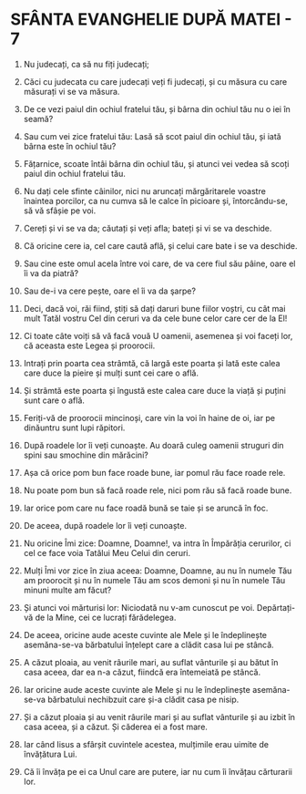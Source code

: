 # SFÂNTA EVANGHELIE DUPĂ MATEI - 7

<!-- CAP. 7 Sfârșitul predicii de pe munte. Judecata semenilor. Puterea rugăciunii. Calea mântuirii și a pierzării. Ferirea de proorocii mincinoși. -->

1. Nu judecați, ca să nu fiți judecați;

2. Căci cu judecata cu care judecați veți fi judecați, și cu măsura cu care măsurați vi se va măsura.

3. De ce vezi paiul din ochiul fratelui tău, și bârna din ochiul tău nu o iei în seamă?

4. Sau cum vei zice fratelui tău: Lasă să scot paiul din ochiul tău, și iată bârna este în ochiul tău?

5. Fățarnice, scoate întâi bârna din ochiul tău, și atunci vei vedea să scoți paiul din ochiul fratelui tău.

6. Nu dați cele sfinte câinilor, nici nu aruncați mărgăritarele voastre înaintea porcilor, ca nu cumva să le calce în picioare și, întorcându-se, să vă sfâșie pe voi.

7. Cereți și vi se va da; căutați și veți afla; bateți și vi se va deschide.

8. Că oricine cere ia, cel care caută află, și celui care bate i se va deschide.

9. Sau cine este omul acela între voi care, de va cere fiul său pâine, oare el îi va da piatră?

10. Sau de-i va cere pește, oare el îi va da şarpe?

11. Deci, dacă voi, răi fiind, știți să dați daruri bune fiilor voștri, cu cât mai mult Tatăl vostru Cel din ceruri va da cele bune celor care cer de la El!

12. Ci toate câte voiți să vă facă vouă U oamenii, asemenea și voi faceți lor, că aceasta este Legea și proorocii.

13. Intrați prin poarta cea strâmtă, că largă este poarta și lată este calea care duce la pieire și mulți sunt cei care o află.

14. Și strâmtă este poarta și îngustă este calea care duce la viață și puțini sunt care o află.

15. Feriți-vă de proorocii mincinoși, care vin la voi în haine de oi, iar pe dinăuntru sunt lupi răpitori.

16. După roadele lor îi veți cunoaște. Au doară culeg oamenii struguri din spini sau smochine din mărăcini?

17. Așa că orice pom bun face roade bune, iar pomul rău face roade rele.

18. Nu poate pom bun să facă roade rele, nici pom rău să facă roade bune.

19. Iar orice pom care nu face roadă bună se taie și se aruncă în foc.

20. De aceea, după roadele lor îi veți cunoaște.

21. Nu oricine Îmi zice: Doamne, Doamne!, va intra în Împărăția cerurilor, ci cel ce face voia Tatălui Meu Celui din ceruri.

22. Mulți Îmi vor zice în ziua aceea: Doamne, Doamne, au nu în numele Tău am proorocit și nu în numele Tău am scos demoni și nu în numele Tău minuni multe am făcut?

23. Și atunci voi mărturisi lor: Niciodată nu v-am cunoscut pe voi. Depărtați-vă de la Mine, cei ce lucrați fărădelegea.

24. De aceea, oricine aude aceste cuvinte ale Mele și le îndeplinește asemăna-se-va bărbatului înțelept care a clădit casa lui pe stâncă.

25. A căzut ploaia, au venit râurile mari, au suflat vânturile și au bătut în casa aceea, dar ea n-a căzut, fiindcă era întemeiată pe stâncă.

26. Iar oricine aude aceste cuvinte ale Mele și nu le îndeplinește asemăna-se-va bărbatului nechibzuit care și-a clădit casa pe nisip.

27. Și a căzut ploaia și au venit râurile mari și au suflat vânturile și au izbit în casa aceea, și a căzut. Și căderea ei a fost mare.

28. Iar când Iisus a sfârșit cuvintele acestea, mulțimile erau uimite de învățătura Lui.

29. Că îi învăța pe ei ca Unul care are putere, iar nu cum îi învățau cărturarii lor.
